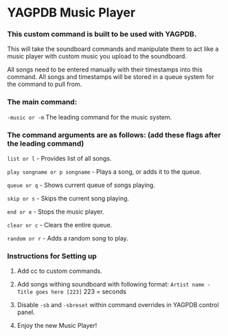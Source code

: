 YAGPDB Music Player
================

### This custom command is built to be used with YAGPDB.

This will take the soundboard commands and manipulate them to act like a music player with custom music you upload to the soundboard.

All songs need to be entered manually with their timestamps into this command. All songs and timestamps will be stored in a queue system for the command to pull from.

### The main command:

`-music or -m` The leading command for the music system.

### The command arguments are as follows: (add these flags after the leading command)

`list or l` - Provides list of all songs.

`play songname or p songname` - Plays a song, or adds it to the queue.

`queue or q` - Shows current queue of songs playing.

`skip or s` - Skips the current song playing.

`end or e` - Stops the music player.

`clear or c` - Clears the entire queue.

`random or r` - Adds a random song to play.

### Instructions for Setting up

1. Add cc to custom commands.

2. Add songs withing soundboard with following format: `Artist name - Title goes here [223]` 223 = seconds

3. Disable `-sb` and `-sbreset` within command overrides in YAGPDB control panel.

4. Enjoy the new Music Player!

